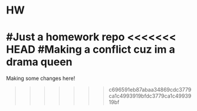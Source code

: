 # HW
#Just a homework repo
<<<<<<< HEAD
#Making a conflict cuz im a drama queen
=======
Making some changes here!
>>>>>>> c696591eb87abaa34869cdc3779ca1c4993919bfdc3779ca1c4993919bf